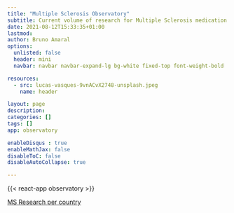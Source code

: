 ```yaml
---
title: "Multiple Sclerosis Observatory"
subtitle: Current volume of research for Multiple Sclerosis medication
date: 2021-08-12T15:33:35+01:00
lastmod: 
author: Bruno Amaral
options:
  unlisted: false
  header: mini
  navbar: navbar navbar-expand-lg bg-white fixed-top font-weight-bold

resources:
  - src: lucas-vasques-9vnACvX2748-unsplash.jpeg
    name: header

layout: page
description: 
categories: []
tags: []
app: observatory

enableDisqus : true
enableMathJax: false
disableToC: false
disableAutoCollapse: true

---
```


<div class="col-md-12">

<div id="root"></div>

{{< react-app observatory >}}

</div>

<div class="col-md-10 offset-md-1">
  <a href="/observatory/research-per-country/" data-umami-event="click--body-ms-research-country" class="btn btn-success btn-round btn-md font-weight-bold">MS Research per country</a>
</div>